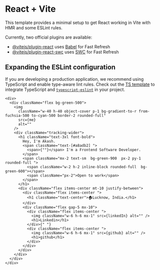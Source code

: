 # React + Vite

This template provides a minimal setup to get React working in Vite with HMR and some ESLint rules.

Currently, two official plugins are available:

- [@vitejs/plugin-react](https://github.com/vitejs/vite-plugin-react/blob/main/packages/plugin-react/README.md) uses [Babel](https://babeljs.io/) for Fast Refresh
- [@vitejs/plugin-react-swc](https://github.com/vitejs/vite-plugin-react-swc) uses [SWC](https://swc.rs/) for Fast Refresh

## Expanding the ESLint configuration

If you are developing a production application, we recommend using TypeScript and enable type-aware lint rules. Check out the [TS template](https://github.com/vitejs/vite/tree/main/packages/create-vite/template-react-ts) to integrate TypeScript and [`typescript-eslint`](https://typescript-eslint.io) in your project.

    <div>
      <div className="flex bg-green-500">
        <img
          className="w-40 h-40 object-cover p-1 bg-gradient-to-r from-fuchsia-500 to-cyan-500 border-2 rounded-full"
          src={me}
          alt=""
        />
        <div className="tracking-wider">
          <h1 className="text-3xl font-bold">
            Hey, I'm Akash.
            <span className="text-[#a8adb2] ">
              <span>{""}</span> I'm a Frontend Software Developer.
            </span>
            <span className="mx-2 text-sm  bg-green-900  px-2 py-1 rounded-full ">
              <span className="w-2 h-2 inline-block rounded-full  bg-green-600"></span>
              <span className="px-2">Open to work</span>
            </span>
          </h1>
          <div className="flex items-center mt-10 justify-between">
            <div className="flex items-center ">
              <h1 className="text-center">🏠Lucknow, India.</h1>
            </div>
            <div className="flex gap-5 mx-10">
              <div className="flex items-center ">
                <img className="w-6 h-6 mx-1" src={linkedIn} alt="" />
                <h1>Linkedin</h1>
              </div>{" "}
              <div className="flex items-center ">
                <img className="w-6 h-6 mx-1" src={github} alt="" />
                <h1>github</h1>
              </div>
            </div>
          </div>
        </div>
      </div>
    </div>
